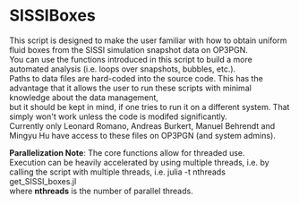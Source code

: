 # SISSIBoxes

This script is designed to make the user familiar with how to obtain uniform fluid boxes from the SISSI simulation snapshot data on OP3PGN.   
You can use the functions introduced in this script to build a more automated analysis (i.e. loops over snapshots, bubbles, etc.).   
Paths to data files are hard-coded into the source code. This has the advantage that it allows the user to run these scripts with minimal knowledge about the data management,   
but it should be kept in mind, if one tries to run it on a different system. That simply won't work unless the code is modifed significantly.   
Currently only Leonard Romano, Andreas Burkert, Manuel Behrendt and Mingyu Hu have access to these files on OP3PGN (and system admins).  

**Parallelization Note**: The core functions allow for threaded use.   
Execution can be heavily accelerated by using multiple threads, i.e. by calling the script with multiple threads, i.e.
	julia -t nthreads get_SISSI_boxes.jl   
where __nthreads__ is the number of parallel threads. 
